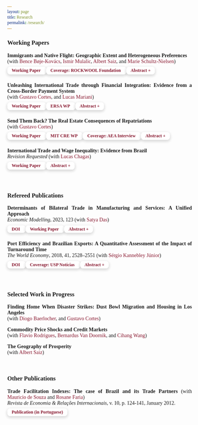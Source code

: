 ```yaml
---
layout: page
title: Research
permalink: /research/
---
```


<style>

 html * {
        font-family: Cambria,Georgia,serif;
      }

   .iframe-container {
    padding-top: 56.25%;
    position: relative;
   }

  .iframe-container iframe {
    border: 0;
    height: 100%;
    width: 100%;
    position: absolute;
    top: 0;
    left: 0;
  }

  .button {
     border: none;
     color: white;
     padding: 8px 32px;
     text-align: center;
     text-decoration: none;
     display: inline-block;
     font-size: 16px;
     margin: 0px 0px;
     transition-duration: 0.4s;
     cursor: pointer;
}

 .button-1 {
  background-color: #FFFFFF;
  border: 0;
  border-radius: .5rem;
  box-sizing: border-box;
  /*color: #1f4071;*/
  color: #86152c;
  font-family: Cambria,Georgia,serif;
  font-size: .75rem;
  font-weight: 600;
  line-height: 1rem;
  padding: .2rem .75rem;
  text-align: center;
  text-decoration: none #D1D5DB solid;
  text-decoration-thickness: auto;
  box-shadow: 0 3px 9px 0 rgba(0, 0, 0, 0.1), 0 3px 6px 3px rgba(0, 0, 0, 0.06);
  transition-duration: 0.4s;
  margin: 0px 0px;
  cursor: pointer;
  user-select: none;
  -webkit-user-select: none;
  touch-action: manipulation;
  white-space: nowrap;
}

.button-1:hover {
  /* background-color: rgb(31, 64, 113);*/
  background-color: rgb(134, 21, 44);
  color: white;
}

.button-1:focus {
  outline: 2px solid transparent;
  outline-offset: 2px;
}

.button-1:focus-visible {
  box-shadow: none;
}

 .collapse{
  display:none
}

.collapse.in{
    display:block
  }

tr.collapse.in{
  display:table-row
}

tbody.collapse.in{
  display:table-row-group
}

.collapsing{
  position:relative;
  height:0;
  overflow:hidden;
  -webkit-transition-property:height,visibility;
  -o-transition-property:height,visibility;
  transition-property:height,visibility;
  -webkit-transition-duration:.35s;
  -o-transition-duration:.35s;
  transition-duration:.35s;
  -webkit-transition-timing-function:ease;
  -o-transition-timing-function:ease;
  transition-timing-function:ease
}

 p.ex1 {
  padding-top: 0em;
  padding-bottom: 0em;
  font-size:14px;
}

 a:link, a:visited {
  background-color: white;
  color: rgb(134, 21, 44);
  text-align: center;
  text-decoration: none;
  white-space: nowrap;
}

 a:hover {
   text-decoration:underline;
}

 .last-line {
    display: block;
    margin-left: 0px;
}

.header {
    display: flex;
    justify-content: space-between;
    align-items: center;
}

 </style>

### Working Papers

<p class="ex1" align="justify"> <b>Immigrants and Native Flight: Geographic Extent and Heterogeneous Preferences</b> <br> (with <a href="https://vbn.aau.dk/en/persons/147685" target="_blank"> Bence B&#248;je-Kov&#225;cs</a>, <a href="https://www.cbs.dk/en/research/departments-and-centres/department-of-economics/staff/imueco" target="_blank">Ismir Mulalic</a>, <a href="https://scholar.google.com/citations?user=UXEZZS0AAAAJ&hl=en" target="_blank">Albert Saiz</a>, and <a href="https://en.rockwoolfonden.dk/employees/marie-louise-schultz-nielsen/" target="_blank">Marie Schultz-Nielsen</a>) <br>
<a class="button-1" role="button" href="/files/research/immigrants_and_native_flight.pdf" target="_blank" style="line-height:35px; text-decoration: none">Working Paper <i class="fa-regular fa-file-lines"></i></a>
<a class="button-1" role="button" href="https://rockwoolfonden.dk/udgivelser/naar-ikke-vestlige-indvandrere-flytter-ind-flytter-danskerne-langsomt-ud/" target="_blank" style="line-height:35px; text-decoration: none">Coverage:  ROCKWOOL Foundation <i class="fa fa-external-link"></i></a>
<a class="button-1" role="button" data-toggle="collapse" data-target="#abs6" style="line-height:35px; text-decoration: none">Abstract +</a>
  <div id="abs6" class="collapse">
    <div style="padding-left: 30px;">
   <p style="font-size:13px" align="justify">Is ethnic segregation in Europe driven by native flight or immigrant self-isolation? If the former, which natives avoid immigrants? Which immigrants? What is the geographic scope of homophilic residential preferences? We answer these questions using a matched panel containing the universe of individuals and properties in Denmark from 1987 through 2017. We take advantage of the quasi-random nature of refugee placements and simulated exogenous Markov-chain predictions to generate experimental variation regarding local immigrant arrivals. We find strong evidence of native flight, even at the building level. Flight is stronger among the old and a reaction to the arrival of low-income immigrants. As neighborhoods become more immigrant-dense, housing prices decline, and subsequent move-ins are more likely to be other immigrants or young, low-income native citizens without children.</p>
  </div>
 </div></p>

<p class="ex1" align="justify"> <b>Unleashing International Trade through Financial Integration: Evidence from a Cross-Border Payment System</b> <br> (with <a href="https://sites.google.com/site/cortesgustavos" target="_blank"> Gustavo Cortes</a>, and <a href="https://sites.google.com/view/lucas-argentieri-mariani/" target="_blank">Lucas Mariani</a>)<br>
<a class="button-1" role="button" href="/files/research/financial_integration_and_trade.pdf" target="_blank" style="line-height:35px; text-decoration: none">Working Paper <i class="fa-regular fa-file-lines"></i></a>
 <a class="button-1" role="button" href="https://econrsa.org/publications/unleashing-international-trade-through-financial-integration-evidence-from-a-cross-border-payment-system/" target="_blank" style="line-height:35px; text-decoration: none">ERSA WP <i class="fa fa-external-link"></i></a>
<a class="button-1" role="button" data-toggle="collapse" data-target="#abs7" style="line-height:35px; text-decoration: none">Abstract +</a>
  <div id="abs7" class="collapse">
    <div style="padding-left: 30px;">
   <p style="font-size:13px" align="justify">Leveraging administrative firm-level data on the universe of South African exporters between 2010–2019, we document that cross-border payment integration catalyzes international trade by as much as standard tariff reductions. Using the staggered implementation of a Real-Time Gross Settlement (RTGS) system across 14 Southern African Development Community countries that facilitated cross-border payments among participating countries, we document that payment integration increases bilateral trade by about 34% within member countries. This economically significant effect is comparable to a reduction of 8.3 to 12.1 percentage points in tariffs. Crucially, we find no negative spillovers to non-participant trade partners after the system’s implementation. Effects on bilateral trade are only present for partners with low financial connections to South Africa through their bank branch network, destinations with domestic RTGS systems, and firms with high levels of financial dependence. Aggregate country-partner data further suggests the system leads to higher bilateral country trade volumes.</p>
  </div>
 </div></p>

<p class="ex1" align="justify"> <b>Send Them Back? The Real Estate Consequences of Repatriations</b>  <br> (with <a href="https://sites.google.com/site/cortesgustavos" target="_blank"> Gustavo Cortes</a>) <br>
<a class="button-1" role="button" href="/files/research/mexican_repatriation_and_real_estate.pdf" target="_blank" style="line-height:35px; text-decoration: none">Working Paper <i class="fa-regular fa-file-lines"></i></a>
<a class="button-1" role="button" href="https://ssrn.com/abstract=4655273" target="_blank" style="line-height:35px; text-decoration: none">MIT CRE WP <i class="fa fa-external-link"></i></a>
<a class="button-1" role="button" href="https://www.aeaweb.org/conference/videos/2020/vinicios-sant-anna" target="_blank" style="line-height:35px; text-decoration: none">Coverage: AEA Interview <i class="fa fa-external-link"></i></a>
<a class="button-1" role="button" data-toggle="collapse" data-target="#abs1" style="line-height:35px; text-decoration: none">Abstract +</a>
  <div id="abs1" class="collapse">
    <div style="padding-left: 30px;">
   <p style="font-size:13px" align="justify">We study the mass repatriation of Mexicans in the 1930s and how it affected U.S. housing markets. Developing a novel automated matching algorithm to link houses across the 1930 and 1940 Censuses, we show that repatriating Mexicans during the Great Depression negatively affected U.S. cities' real estate outcomes. The Mexican outflow led to a significant fall in house values and rents of properties previously occupied by Mexicans, with negative spillovers on the house values of U.S.-born neighbors. Crucially, when assessing the consequences to city-level housing markets, we show that repatriations depressed aggregate housing wealth growth. Our results uncover a persistent footprint of repatriation policies on individual and aggregate housing wealth.</p>
  </div>
 </div></p>

<p class="ex1" align="justify"> <b>International Trade and Wage Inequality: Evidence from Brazil</b> <br> <em>Revision Requested</em> (with <a href="https://sites.google.com/view/lucassquarizechagas/home" target="_blank">Lucas Chagas</a>) <br>
<a class="button-1" role="button" href="/files/research/trade_and_wage_inequality.pdf" target="_blank" style="line-height:35px; text-decoration: none">Working Paper <i class="fa-regular fa-file-lines"></i></a> <a class="button-1" role="button" data-toggle="collapse" data-target="#abs3" style="line-height:35px; text-decoration: none">Abstract +</a>
  <div id="abs3" class="collapse">
    <div style="padding-left: 30px;">
   <p style="font-size:13px" align="justify">We study the effect of the bilateral trade integration with China on wage inequality in Brazil. Previous studies have documented the contribution of trade opening to the decline in inequality since the 1990s, driven primarily by cross-firm pay differences. We find a sharper reduction in wage inequality over the 2000s, parallel to China’s accession to the WTO. Our analysis of the China shock suggests that some firms are harmed by import competition, especially the ones in the High-Tech Manufacturing sector, while others profit from increased exports and cheaper inputs. We rationalize these patterns by extending the theoretical framework of Helpman et al. (2017) to include sector heterogeneity in trade exposure and firm-level selection into imports. Our model indicates that the rise of China led to a reduction in cross-firm wage inequality in Brazil by about 5%</p>
   </div>
 </div></p>

<br>

### Refereed Publications

<p class="ex1" align="justify"> <b>Determinants of Bilateral Trade in Manufacturing and Services: A Unified Approach</b>   <br> <em>Economic Modelling</em>, 2023, 123 (with <a href="https://www.satyapdas.com" target="_blank">Satya Das</a>)<br>
<a class="button-1" role="button" href="https://authors.elsevier.com/sd/article/S0264-9993(23)00058-5" target="_blank" style="line-height:35px; text-decoration: none">DOI <i class="fa fa-external-link"></i></a> 
<a class="button-1" role="button" href="/files/research/gravity_manufacturing_and_services.pdf" target="_blank" style="line-height:35px; text-decoration: none">Working Paper <i class="fa-regular fa-file-lines"></i></a>
<a class="button-1" role="button" data-toggle="collapse" data-target="#abs4" style="line-height:35px; text-decoration: none">Abstract +</a>
<div id="abs4" class="collapse">
    <div style="padding-left: 30px;">
   <p style="font-size:13px" align="justify">This paper studies how and why the bilateral trades in manufacturing and services differ in their response to  changes in the determinants, both theoretically and empirically. We build a unified theoretical framework that incorporates a demand bias towards services and a difference in the degree of national product differentiation between the two product groups. Estimation results support the theoretical predictions. The empirical model includes, among others, two non-standard trade-cost variables: a measure of internet penetration and virtual proximity (the number of bilateral hyperlinks). An important finding is that virtual proximity&mdash;thus far ignored in most gravity models&mdash;is a strong predictor of aggregate trade in both services and manufacturing. Also, physical distance is an important determinant of bilateral trade in manufacturing and services, even while controlling for virtual proximity.</p>
   </div>
 </div></p>

<p class="ex1" align="justify"><b>Port Efficiency and Brazilian Exports: A Quantitative Assessment of the Impact of Turnaround Time</b> <br> <em> The World Economy</em>, 2018, 41, 2528–2551 (with <a href="https://scholar.google.com.br/citations?user=dqFJND9idb0C&hl=en" target="_blank"> Sérgio Kannebley Júnior</a>) <br>
<a class="button-1" role="button" href="https://doi.org/10.1111/twec.12654" target="_blank" style="line-height:35px; text-decoration: none">DOI <i class="fa fa-external-link"></i></a> 
<a class="button-1" role="button" href="https://www5.usp.br/noticias/sociedade/portos-mais-ageis-podem-aumentar-exportacoes-brasileiras/" target="_blank" style="line-height:35px; text-decoration: none">Coverage: USP Notícias <i class="fa fa-external-link"></i></a>
<a class="button-1" role="button" data-toggle="collapse" data-target="#abs5" style="line-height:35px; text-decoration: none">Abstract +</a>
  <div id="abs5" class="collapse">
    <div style="padding-left: 30px;">
   <p style="font-size:13px" align="justify">We study the role of port efficiency on international trade, estimating the impact of vessel turnaround time on Brazilian exports. The main empirical challenge is to control for non-observed local factors that determine trade flows. This paper addresses this challenge by combining detailed data of Brazilian exports with an empirical strategy that allows us to control for various unobserved local determinants of exports. We use a unique database with vessel turnaround time at each port and city-level exports, including information on the Brazilian port used, the destination country, and products. The empirical strategy relies on a difference-gravity equation to explore the variation in port procedures turnaround. This approach controls for unobserved characteristics and determinants common to geographically close cities, exporting the same product to the same destination country. The results suggest that port delays are associated with decreased volumes of exports and decreased product variety. We find that each additional hour of port procedure delay is equivalent to a reduction in relative local exports of 2%. On average, a 10% relative reduction in vessel turnaround time increases the number of exported product categories by 1%. Our findings suggest that delays in port procedures represent costs to Brazilian exporters, affecting both the intensive and extensive margins of trade.</p>
  </div>
 </div></p>

<br>

### Selected Work in Progress

<p class="ex1" align="justify"> <b>Finding Home When Disaster Strikes: Dust Bowl Migration and Housing in Los Angeles</b> <br> (with <a href="https://diogobaerlocher.github.io/" target="_blank">Diogo Baerlocher</a>, and <a href="https://sites.google.com/site/cortesgustavos" target="_blank"> Gustavo Cortes</a>)</p>

<p class="ex1" align="justify"> <b>Commodity Price Shocks and Credit Markets</b> <br> (with <a href="https://sites.google.com/view/frodrigues/home" target="_blank"> Flavio Rodrigues</a>, <a href="https://www.bis.org/author/bernardus_f_nazar_van_doornik.htm" target="_blank"> Bernardus Van Doornik</a>, and <a href="https://sites.google.com/view/cihangwang/home" target="_blank">Cihang Wang</a>)</p>

<p class="ex1" align="justify"> <b>The Geography of Prosperity</b> <br> (with <a href="https://scholar.google.com/citations?user=UXEZZS0AAAAJ&hl=en" target="_blank">Albert Saiz</a>)</p>

<br>

### Other Publications

<p class="ex1" align="justify"> 
   <b>Trade Facilitation Indexes: The case of Brazil and its Trade Partners</b> (with <a href="https://scholar.google.com.br/citations?user=ceqK-1QAAAAJ&hl=en" target="_blank">Mauricio de Souza</a> and <a href="https://scholar.google.com.br/citations?user=bnfF3IEAAAAJ&hl=en" target="_blank">Rosane Faria</a>) <br> <em>Revista de Economia & Relações Internacionais</em>, v. 10, p. 124-141, January 2012. <br>
   <a class="button-1" role="button" href="/files/research/indicadores_facilitacao.pdf" target="_blank" style="line-height:35px; text-decoration: none">Publication (in Portuguese) <i class="fa-regular fa-file-lines"></i></a> </p>
